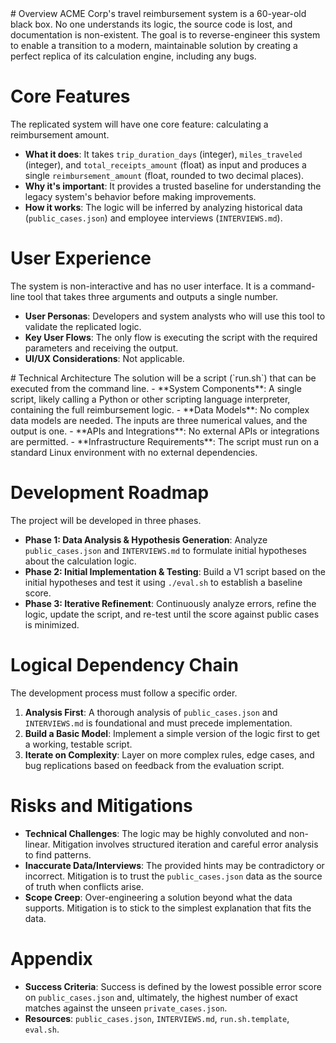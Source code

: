 <context>
# Overview
ACME Corp's travel reimbursement system is a 60-year-old black box. No one understands its logic, the source code is lost, and documentation is non-existent. The goal is to reverse-engineer this system to enable a transition to a modern, maintainable solution by creating a perfect replica of its calculation engine, including any bugs.

# Core Features
The replicated system will have one core feature: calculating a reimbursement amount.
- **What it does**: It takes `trip_duration_days` (integer), `miles_traveled` (integer), and `total_receipts_amount` (float) as input and produces a single `reimbursement_amount` (float, rounded to two decimal places).
- **Why it's important**: It provides a trusted baseline for understanding the legacy system's behavior before making improvements.
- **How it works**: The logic will be inferred by analyzing historical data (`public_cases.json`) and employee interviews (`INTERVIEWS.md`).

# User Experience
The system is non-interactive and has no user interface. It is a command-line tool that takes three arguments and outputs a single number.
- **User Personas**: Developers and system analysts who will use this tool to validate the replicated logic.
- **Key User Flows**: The only flow is executing the script with the required parameters and receiving the output.
- **UI/UX Considerations**: Not applicable.
</context>
<PRD>
# Technical Architecture
The solution will be a script (`run.sh`) that can be executed from the command line.
- **System Components**: A single script, likely calling a Python or other scripting language interpreter, containing the full reimbursement logic.
- **Data Models**: No complex data models are needed. The inputs are three numerical values, and the output is one.
- **APIs and Integrations**: No external APIs or integrations are permitted.
- **Infrastructure Requirements**: The script must run on a standard Linux environment with no external dependencies.

# Development Roadmap
The project will be developed in three phases.
- **Phase 1: Data Analysis & Hypothesis Generation**: Analyze `public_cases.json` and `INTERVIEWS.md` to formulate initial hypotheses about the calculation logic.
- **Phase 2: Initial Implementation & Testing**: Build a V1 script based on the initial hypotheses and test it using `./eval.sh` to establish a baseline score.
- **Phase 3: Iterative Refinement**: Continuously analyze errors, refine the logic, update the script, and re-test until the score against public cases is minimized.

# Logical Dependency Chain
The development process must follow a specific order.
1.  **Analysis First**: A thorough analysis of `public_cases.json` and `INTERVIEWS.md` is foundational and must precede implementation.
2.  **Build a Basic Model**: Implement a simple version of the logic first to get a working, testable script.
3.  **Iterate on Complexity**: Layer on more complex rules, edge cases, and bug replications based on feedback from the evaluation script.

# Risks and Mitigations
- **Technical Challenges**: The logic may be highly convoluted and non-linear. Mitigation involves structured iteration and careful error analysis to find patterns.
- **Inaccurate Data/Interviews**: The provided hints may be contradictory or incorrect. Mitigation is to trust the `public_cases.json` data as the source of truth when conflicts arise.
- **Scope Creep**: Over-engineering a solution beyond what the data supports. Mitigation is to stick to the simplest explanation that fits the data.

# Appendix
- **Success Criteria**: Success is defined by the lowest possible error score on `public_cases.json` and, ultimately, the highest number of exact matches against the unseen `private_cases.json`.
- **Resources**: `public_cases.json`, `INTERVIEWS.md`, `run.sh.template`, `eval.sh`.
</PRD> 